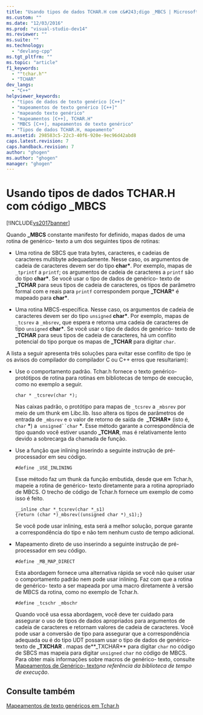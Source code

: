```yaml
---
title: "Usando tipos de dados TCHAR.H com c&#243;digo _MBCS | Microsoft Docs"
ms.custom: ""
ms.date: "12/03/2016"
ms.prod: "visual-studio-dev14"
ms.reviewer: ""
ms.suite: ""
ms.technology: 
  - "devlang-cpp"
ms.tgt_pltfrm: ""
ms.topic: "article"
f1_keywords: 
  - ""tchar.h""
  - "TCHAR"
dev_langs: 
  - "C++"
helpviewer_keywords: 
  - "tipos de dados de texto genérico [C++]"
  - "mapeamentos de texto genérico [C++]"
  - "mapeando texto genérico"
  - "mapeamentos [C++], TCHAR.H"
  - "MBCS [C++], mapeamentos de texto genérico"
  - "Tipos de dados TCHAR.H, mapeamento"
ms.assetid: 298583c5-22c3-40f6-920e-9ec96d42abd8
caps.latest.revision: 7
caps.handback.revision: 7
author: "ghogen"
ms.author: "ghogen"
manager: "ghogen"
---
```

# Usando tipos de dados TCHAR.H com c&#243;digo _MBCS
[!INCLUDE[vs2017banner](../assembler/inline/includes/vs2017banner.md)]

Quando **\_MBCS** constante manifesto for definido, mapas dados de uma rotina de genérico\- texto a um dos seguintes tipos de rotinas:  
  
-   Uma rotina de SBCS que trata bytes, caracteres, e cadeias de caracteres multibyte adequadamente.  Nesse caso, os argumentos de cadeia de caracteres devem ser do tipo **char\***.  Por exemplo, mapas de `_tprintf` a `printf`; os argumentos de cadeia de caracteres a `printf` são do tipo **char\***.  Se você usar o tipo de dados de genérico\- texto de **\_TCHAR** para seus tipos de cadeia de caracteres, os tipos de parâmetro formal com e reais para `printf` correspondem porque **\_TCHAR**\* é mapeado para **char\***.  
  
-   Uma rotina MBCS\-específica.  Nesse caso, os argumentos de cadeia de caracteres devem ser do tipo `unsigned` **char\***.  Por exemplo, mapas de `_tcsrev` a `_mbsrev`, que espera e retorna uma cadeia de caracteres de tipo `unsigned` **char\***.  Se você usar o tipo de dados de genérico\- texto de **\_TCHAR** para seus tipos de cadeia de caracteres, há um conflito potencial do tipo porque os mapas de **\_TCHAR** para digitar `char`.  
  
 A lista a seguir apresenta três soluções para evitar esse conflito de tipo \(e os avisos do compilador do compilador C ou C\+\+ erros que resultariam\):  
  
-   Use o comportamento padrão.  Tchar.h fornece o texto genérico\- protótipos de rotina para rotinas em bibliotecas de tempo de execução, como no exemplo a seguir.  
  
    ```  
    char * _tcsrev(char *);  
    ```  
  
     Nas caixas padrão, o protótipo para mapas de `_tcsrev` a `_mbsrev` por meio de um thunk em Libc.lib.  Isso altera os tipos de parâmetros de entrada de `_mbsrev` e o valor de retorno de saída de  **\_TCHAR\*** \(isto é, `char` **\***\) a  `unsigned``char` **\***.  Esse método garante a correspondência de tipo quando você estiver usando **\_TCHAR**, mas é relativamente lento devido a sobrecarga da chamada de função.  
  
-   Use a função que inlining inserindo a seguinte instrução de pré\-processador em seu código.  
  
    ```  
    #define _USE_INLINING  
    ```  
  
     Esse método faz um thunk da função embutida, desde que em Tchar.h, mapeie a rotina de genérico\- texto diretamente para a rotina apropriado de MBCS.  O trecho de código de Tchar.h fornece um exemplo de como isso é feito.  
  
    ```  
    __inline char *_tcsrev(char *_s1)  
    {return (char *)_mbsrev((unsigned char *)_s1);}  
    ```  
  
     Se você pode usar inlining, esta será a melhor solução, porque garante a correspondência do tipo e não tem nenhum custo de tempo adicional.  
  
-   Mapeamento direto de uso inserindo a seguinte instrução de pré\-processador em seu código.  
  
    ```  
    #define _MB_MAP_DIRECT  
    ```  
  
     Esta abordagem fornece uma alternativa rápida se você não quiser usar o comportamento padrão nem pode usar inlining.  Faz com que a rotina de genérico\- texto a ser mapeada por uma macro diretamente à versão de MBCS da rotina, como no exemplo de Tchar.h.  
  
    ```  
    #define _tcschr _mbschr  
    ```  
  
     Quando você usa essa abordagem, você deve ter cuidado para assegurar o uso de tipos de dados apropriados para argumentos de cadeia de caracteres e retornam valores de cadeia de caracteres.  Você pode usar a conversão de tipo para assegurar que a correspondência adequada ou é do tipo UDT possam usar o tipo de dados de genérico\- texto de **\_TXCHAR** .  mapas de**\_TXCHAR** para digitar `char` no código de SBCS mas mapeia para digitar `unsigned` `char` no código de MBCS.  Para obter mais informações sobre macros de genérico\- texto, consulte [Mapeamentos de Genérico\- texto](../c-runtime-library/generic-text-mappings.md)*na referência da biblioteca de tempo de execução*.  
  
## Consulte também  
 [Mapeamentos de texto genéricos em Tchar.h](../Topic/Generic-Text%20Mappings%20in%20Tchar.h.md)